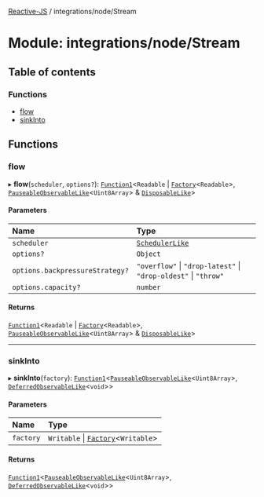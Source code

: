 [Reactive-JS](../README.md) / integrations/node/Stream

# Module: integrations/node/Stream

## Table of contents

### Functions

- [flow](integrations_node_Stream.md#flow)
- [sinkInto](integrations_node_Stream.md#sinkinto)

## Functions

### flow

▸ **flow**(`scheduler`, `options?`): [`Function1`](functions.md#function1)<`Readable` \| [`Factory`](functions.md#factory)<`Readable`\>, [`PauseableObservableLike`](../interfaces/types.PauseableObservableLike.md)<`Uint8Array`\> & [`DisposableLike`](../interfaces/types.DisposableLike.md)\>

#### Parameters

| Name | Type |
| :------ | :------ |
| `scheduler` | [`SchedulerLike`](../interfaces/types.SchedulerLike.md) |
| `options?` | `Object` |
| `options.backpressureStrategy?` | ``"overflow"`` \| ``"drop-latest"`` \| ``"drop-oldest"`` \| ``"throw"`` |
| `options.capacity?` | `number` |

#### Returns

[`Function1`](functions.md#function1)<`Readable` \| [`Factory`](functions.md#factory)<`Readable`\>, [`PauseableObservableLike`](../interfaces/types.PauseableObservableLike.md)<`Uint8Array`\> & [`DisposableLike`](../interfaces/types.DisposableLike.md)\>

___

### sinkInto

▸ **sinkInto**(`factory`): [`Function1`](functions.md#function1)<[`PauseableObservableLike`](../interfaces/types.PauseableObservableLike.md)<`Uint8Array`\>, [`DeferredObservableLike`](../interfaces/types.DeferredObservableLike.md)<`void`\>\>

#### Parameters

| Name | Type |
| :------ | :------ |
| `factory` | `Writable` \| [`Factory`](functions.md#factory)<`Writable`\> |

#### Returns

[`Function1`](functions.md#function1)<[`PauseableObservableLike`](../interfaces/types.PauseableObservableLike.md)<`Uint8Array`\>, [`DeferredObservableLike`](../interfaces/types.DeferredObservableLike.md)<`void`\>\>
